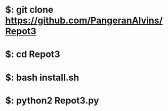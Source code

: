 
# $: git clone https://github.com/PangeranAlvins/Repot3
# $: cd Repot3
# $: bash install.sh
# $: python2 Repot3.py


